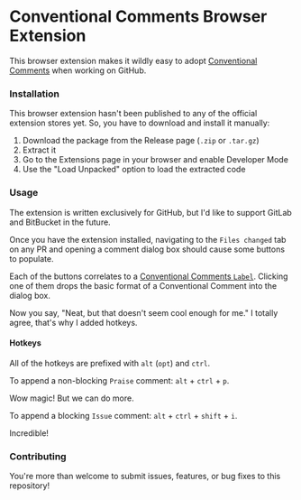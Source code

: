 # Conventional Comments Browser Extension

This browser extension makes it wildly easy to adopt [Conventional Comments][cc] when working on GitHub.

### Installation

This browser extension hasn't been published to any of the official extension stores yet. So, you have to download and install it manually:

1. Download the package from the Release page (`.zip` or `.tar.gz`)
2. Extract it
3. Go to the Extensions page in your browser and enable Developer Mode
4. Use the "Load Unpacked" option to load the extracted code

### Usage

The extension is written exclusively for GitHub, but I'd like to support GitLab and BitBucket in the future.

Once you have the extension installed, navigating to the `Files changed` tab on any PR and opening a comment dialog box should cause some buttons to populate.

Each of the buttons correlates to a [Conventional Comments `Label`][cc_labels]. Clicking one of them drops the basic format of a Conventional Comment into the dialog box.

Now you say, "Neat, but that doesn't seem cool enough for me." I totally agree, that's why I added hotkeys.

#### Hotkeys

All of the hotkeys are prefixed with `alt` (`opt`) and `ctrl`.

To append a non-blocking `Praise` comment: `alt` + `ctrl` + `p`.

Wow magic! But we can do more.

To append a blocking `Issue` comment: `alt` + `ctrl` + `shift` + `i`.

Incredible!

### Contributing

You're more than welcome to submit issues, features, or bug fixes to this repository!

[cc]: https://conventionalcomments.org/
[cc_labels]: https://conventionalcomments.org/#labels
